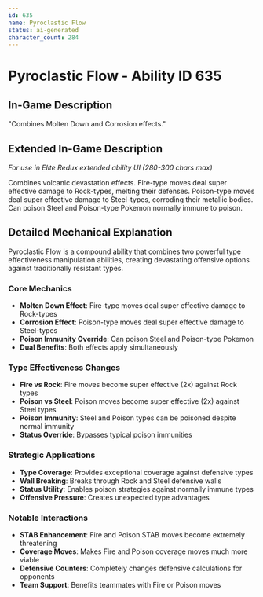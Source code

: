 ```yaml
---
id: 635
name: Pyroclastic Flow
status: ai-generated
character_count: 284
---
```


# Pyroclastic Flow - Ability ID 635

## In-Game Description
"Combines Molten Down and Corrosion effects."

## Extended In-Game Description
*For use in Elite Redux extended ability UI (280-300 chars max)*

Combines volcanic devastation effects. Fire-type moves deal super effective damage to Rock-types, melting their defenses. Poison-type moves deal super effective damage to Steel-types, corroding their metallic bodies. Can poison Steel and Poison-type Pokemon normally immune to poison.

## Detailed Mechanical Explanation

Pyroclastic Flow is a compound ability that combines two powerful type effectiveness manipulation abilities, creating devastating offensive options against traditionally resistant types.

### Core Mechanics
- **Molten Down Effect**: Fire-type moves deal super effective damage to Rock-types
- **Corrosion Effect**: Poison-type moves deal super effective damage to Steel-types
- **Poison Immunity Override**: Can poison Steel and Poison-type Pokemon
- **Dual Benefits**: Both effects apply simultaneously

### Type Effectiveness Changes
- **Fire vs Rock**: Fire moves become super effective (2x) against Rock types
- **Poison vs Steel**: Poison moves become super effective (2x) against Steel types
- **Poison Immunity**: Steel and Poison types can be poisoned despite normal immunity
- **Status Override**: Bypasses typical poison immunities

### Strategic Applications
- **Type Coverage**: Provides exceptional coverage against defensive types
- **Wall Breaking**: Breaks through Rock and Steel defensive walls
- **Status Utility**: Enables poison strategies against normally immune types
- **Offensive Pressure**: Creates unexpected type advantages

### Notable Interactions
- **STAB Enhancement**: Fire and Poison STAB moves become extremely threatening
- **Coverage Moves**: Makes Fire and Poison coverage moves much more viable
- **Defensive Counters**: Completely changes defensive calculations for opponents
- **Team Support**: Benefits teammates with Fire or Poison moves